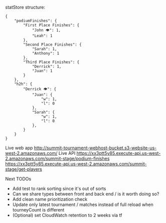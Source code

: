 



statStore structure:
```
{
    "podiumFinishes": {
        "First Place Finishes": {
            "John 👁️": 1,
            "Leah": 1
        },
        "Second Place Finishes": {
            "Sarah": 1,
            "Anthony": 1
        },
        "Third Place Finishes": {
            "Derrick": 1,
            "Juan": 1
        }
    },
    "h2h": {
        "Derrick 👁️": {
            "Juan": {
                "w": 1,
                "l": 0
            },
            "Sarah": {
                "w": 1,
                "l": 0
            },
        }
    }
}

```

Live web app
http://summit-tournament-webhost-bucket.s3-website-us-west-2.amazonaws.com/
Live API
https://xx3ptt5y85.execute-api.us-west-2.amazonaws.com/summit-stage/podium-finishes
https://xx3ptt5y85.execute-api.us-west-2.amazonaws.com/summit-stage/get-players

Next TODOs
- Add test to rank sorting since it's out of sorts
- Can we share types between front and back end / is it worth doing so?
- Add clean name prioritization check
- Update only latest tournament / matches instead of full reload when tourneyCount is different
- (Optional) set CloudWatch retention to 2 weeks via tf
